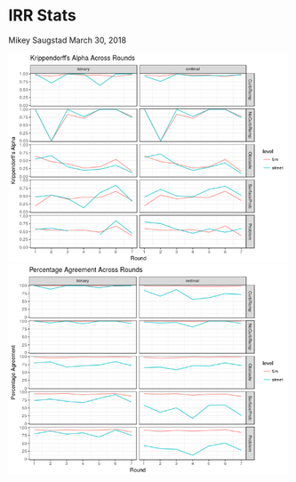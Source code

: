 IRR Stats
================
Mikey Saugstad
March 30, 2018

![](irr_stats_files/figure-markdown_github-ascii_identifiers/lattice.plots-1.png)![](irr_stats_files/figure-markdown_github-ascii_identifiers/lattice.plots-2.png)
